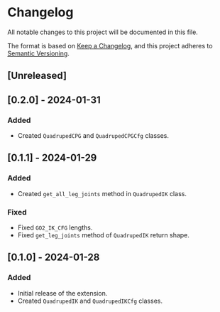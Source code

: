 # Changelog

All notable changes to this project will be documented in this file.

The format is based on [Keep a Changelog](https://keepachangelog.com/en/1.0.0/),
and this project adheres to [Semantic Versioning](https://semver.org/spec/v2.0.0.html).

## [Unreleased]

## [0.2.0] - 2024-01-31

### Added

- Created `QuadrupedCPG` and `QuadrupedCPGCfg` classes.


## [0.1.1] - 2024-01-29

### Added

- Created `get_all_leg_joints` method in `QuadrupedIK` class.

### Fixed

- Fixed `GO2_IK_CFG` lengths.
- Fixed `get_leg_joints` method of `QuadrupedIK` return shape.


## [0.1.0] - 2024-01-28

### Added

- Initial release of the extension.
- Created `QuadrupedIK` and `QuadrupedIKCfg` classes.
